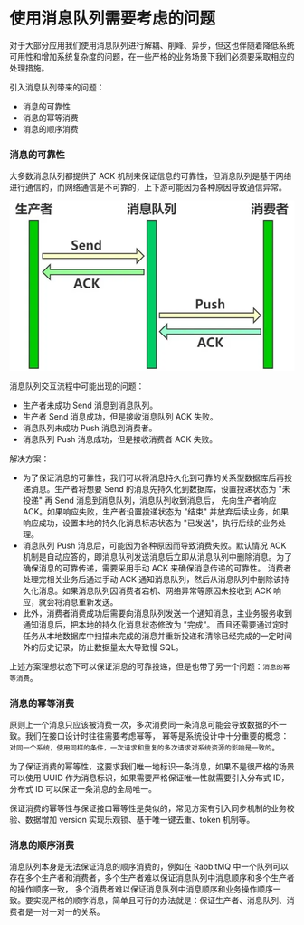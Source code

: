 # 使用消息队列需要考虑的问题

对于大部分应用我们使用消息队列进行解耦、削峰、异步，但这也伴随着降低系统可用性和增加系统复杂度的问题，在一些严格的业务场景下我们必须要采取相应的处理措施。

引入消息队列带来的问题：

- 消息的可靠性
- 消息的幂等消费
- 消息的顺序消费

### 消息的可靠性

大多数消息队列都提供了 ACK 机制来保证信息的可靠性，但消息队列是基于网络进行通信的，而网络通信是不可靠的，上下游可能因为各种原因导致通信异常。

<div align="left">
    <img src="https://github.com/lazecoding/Note/blob/main/images/mq/消息队列ACK流程.png" width="600px">
</div>

消息队列交互流程中可能出现的问题：

- 生产者未成功 Send 消息到消息队列。
- 生产者 Send 消息成功，但是接收消息队列 ACK 失败。
- 消息队列未成功 Push 消息到消费者。
- 消息队列 Push 消息成功，但是接收消费者 ACK 失败。

解决方案：

- 为了保证消息的可靠性，我们可以将消息持久化到可靠的关系型数据库后再投递消息。生产者将想要 Send 的消息先持久化到数据库，设置投递状态为 "未投递" 再 Send 消息到消息队列，消息队列收到消息后，
先向生产者响应 ACK。如果响应失败，生产者设置投递状态为 "结束" 并放弃后续业务，如果响应成功，设置本地的持久化消息标志状态为 "已发送"，执行后续的业务处理。
- 消息队列 Push 消息后，可能因为各种原因而导致消费失败。默认情况 ACK 机制是自动应答的，即消息队列发送消息后立即从消息队列中删除消息。为了确保消息的可靠传递，需要采用手动 ACK 来确保消息传递的可靠性。
消费者处理完相关业务后通过手动 ACK 通知消息队列，然后从消息队列中删除该持久化消息。如果消息队列因消费者宕机、网络异常等原因未接收到 ACK 响应，就会将消息重新发送。
- 此外，消费者消费成功后需要向消息队列发送一个通知消息，主业务服务收到通知消息后，把本地的持久化消息状态修改为 "完成"。
而且还需要通过定时任务从本地数据库中扫描未完成的消息并重新投递和清除已经完成的一定时间外的历史记录，防止数据量太大导致慢 SQL。

上述方案理想状态下可以保证消息的可靠投递，但是也带了另一个问题：`消息的幂等消费`。

### 消息的幂等消费

原则上一个消息只应该被消费一次，多次消费同一条消息可能会导致数据的不一致。我们在接口设计时往往需要考虑幂等，
幂等是系统设计中十分重要的概念：`对同一个系统，使用同样的条件，一次请求和重复的多次请求对系统资源的影响是一致的`。

为了保证消费的幂等性，这要求我们唯一地标识一条消息，如果不是很严格的场景可以使用 UUID 作为消息标识，如果需要严格保证唯一性就需要引入分布式 ID，分布式 ID 可以保证一条消息的全局唯一。

保证消费的幂等性与保证接口幂等性是类似的，常见方案有引入同步机制的业务校验、数据增加 version 实现乐观锁、基于唯一键去重、token 机制等。

### 消息的顺序消费

消息队列本身是无法保证消息的顺序消费的，例如在 RabbitMQ 中一个队列可以存在多个生产者和消费者，多个生产者难以保证消息队列中消息顺序和多个生产者的操作顺序一致，
多个消费者难以保证消息队列中消息顺序和业务操作顺序一致。要实现严格的顺序消息，简单且可行的办法就是：保证生产者、消息队列、消费者是一对一对一的关系。
